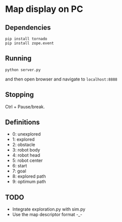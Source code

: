 # Map display on PC
## Dependencies
```
pip install tornado
pip install zope.event
```

## Running
```
python server.py
```
and then open browser and navigate to `localhost:8888`

## Stopping
Ctrl + Pause/break.

## Definitions
- 0: unexplored
- 1: explored
- 2: obstacle
- 3: robot body
- 4: robot head
- 5: robot center
- 6: start
- 7: goal
- 8: explored path
- 9: optimum path


## TODO
- Integrate exploration.py with sim.py
- Use the map descriptor format -_-
